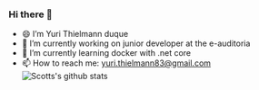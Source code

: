 ### Hi there 👋

- 😄 I’m Yuri Thielmann duque
- 🔭 I’m currently working on junior developer at the e-auditoria
- 🌱 I’m currently learning docker with .net core
- 📫 How to reach me: yuri.thielmann83@gmail.com
![Scotts's github stats](https://github-readme-stats.vercel.app/api?username=yuriDuque&show_icons=true)

